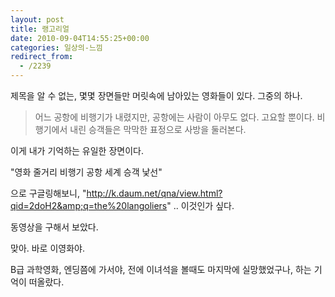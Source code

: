 ```yaml
---
layout: post
title: 랭고리얼
date: 2010-09-04T14:55:25+00:00
categories: 일상의-느낌
redirect_from:
  - /2239
---
```


제목을 알 수 없는, 몇몇 장면들만 머릿속에 남아있는 영화들이 있다. 그중의 하나.

> 어느 공항에 비행기가 내렸지만, 공항에는 사람이 아무도 없다. 고요할 뿐이다. 비행기에서 내린 승객들은 막막한 표정으로 사방을 둘러본다.

이게 내가 기억하는 유일한 장면이다.

"영화 줄거리 비행기 공항 세계 승객 낯선"

으로 구글링해보니, "http://k.daum.net/qna/view.html?qid=2doH2&amp;q=the%20langoliers" .. 이것인가 싶다.

동영상을 구해서 보았다.

맞아. 바로 이영화야.

B급 과학영화, 엔딩쯤에 가서야, 전에 이녀석을 볼때도 마지막에 실망했었구나, 하는 기억이 떠올랐다.


